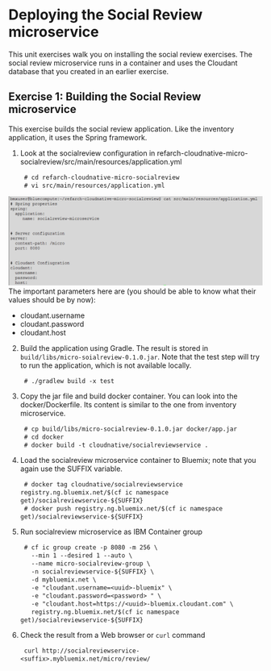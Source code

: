 # Deploying the Social Review microservice 

This unit exercises walk you on installing the social review exercises. The social review microservice runs in a container and uses the Cloudant database that you created in an earlier exercise. 
 

## Exercise 1: Building the Social Review microservice

This exercise builds the social review application. Like the inventory application, it uses the Spring framework. 

1. Look at the socialreview configuration in refarch-cloudnative-micro-socialreview/src/main/resources/application.yml

        # cd refarch-cloudnative-micro-socialreview
        # vi src/main/resources/application.yml
![appl yml](images/appl-yml.png)
   The important parameters here are (you should be able to know what their values should be by now):

   - cloudant.username
   - cloudant.password 
   - cloudant.host

2. Build the application using Gradle. The result is stored in `build/libs/micro-soialreview-0.1.0.jar`. Note that the test step will try to run the application, which is not available locally.

        # ./gradlew build -x test

3. Copy the jar file and build docker container. You can look into the docker/Dockerfile. Its content is similar to the one from inventory microservice.

        # cp build/libs/micro-socialreview-0.1.0.jar docker/app.jar
        # cd docker
        # docker build -t cloudnative/socialreviewservice .

3. Load the socialreview microservice container to Bluemix; note that you again use the SUFFIX variable.

        # docker tag cloudnative/socialreviewservice registry.ng.bluemix.net/$(cf ic namespace get)/socialreviewservice-${SUFFIX}
        # docker push registry.ng.bluemix.net/$(cf ic namespace get)/socialreviewservice-${SUFFIX}

4. Run socialreview microservice as IBM Container group 

        # cf ic group create -p 8080 -m 256 \
          --min 1 --desired 1 --auto \
          --name micro-socialreview-group \
          -n socialreviewservice-${SUFFIX} \
          -d mybluemix.net \
          -e "cloudant.username=<uuid>-bluemix" \
          -e "cloudant.password=<password> " \
          -e "cloudant.host=https://<uuid>-bluemix.cloudant.com" \ 
          registry.ng.bluemix.net/$(cf ic namespace get)/socialreviewservice-${SUFFIX}

5. Check the result from a Web browser or `curl` command 

        curl http://socialreviewservice-<suffix>.mybluemix.net/micro/review/




 